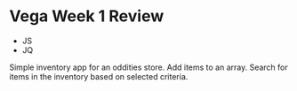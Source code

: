 Vega Week 1 Review
===

- JS
- JQ

Simple inventory app for an oddities store. Add items to an array. Search for items in the inventory based on selected criteria.

